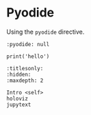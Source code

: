 # Pyodide

Using the `pyodide` directive.

```{code-block} python
:pyodide: null

print('hello')
```

```{toctree}
:titlesonly:
:hidden:
:maxdepth: 2

Intro <self>
holoviz
jupytext
```
